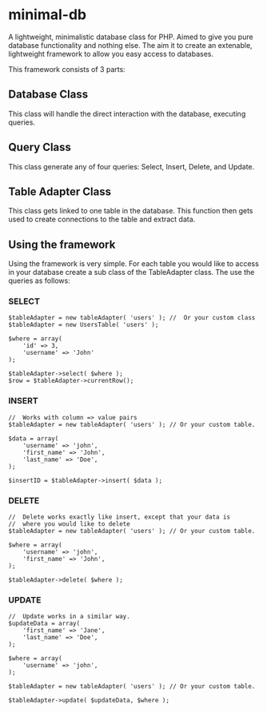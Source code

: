 # minimal-db
A lightweight, minimalistic database class for PHP. Aimed to give you pure database functionality and nothing else. The aim it to create an extenable, lightweight framework to allow you easy access to databases.

This framework consists of 3 parts:

## Database Class

This class will handle the direct interaction with the database, executing queries.

## Query Class

This class generate any of four queries: Select, Insert, Delete, and Update.

##  Table Adapter Class
This class gets linked to one table in the database. This function then gets used to create connections to the table and extract data.

## Using the framework
Using the framework is very simple. For each table you would like to access in your database create a sub class of the TableAdapter class. The use the queries as follows:

### SELECT

    $tableAdapter = new tableAdapter( 'users' ); //  Or your custom class $tableAdapter = new UsersTable( 'users' );

    $where = array(
        'id' => 3,
        'username' => 'John'
    );

    $tableAdapter->select( $where );
    $row = $tableAdapter->currentRow();

### INSERT
    
    //  Works with column => value pairs
    $tableAdapter = new tableAdapter( 'users' ); // Or your custom table.
    
    $data = array(
        'username' => 'john',
        'first_name' => 'John',
        'last_name' => 'Doe',
    );
    
    $insertID = $tableAdapter->insert( $data );

### DELETE

    //  Delete works exactly like insert, except that your data is
    //  where you would like to delete
    $tableAdapter = new tableAdapter( 'users' ); // Or your custom table.
        
    $where = array(
        'username' => 'john',
        'first_name' => 'John',
    );
        
    $tableAdapter->delete( $where );
    
### UPDATE

    //  Update works in a similar way.
    $updateData = array(
        'first_name' => 'Jane',
        'last_name' => 'Doe',
    );
    
    $where = array(
        'username' => 'john',
    );
    
    $tableAdapter = new tableAdapter( 'users' ); // Or your custom table.
    
    $tableAdapter->update( $updateData, $where );